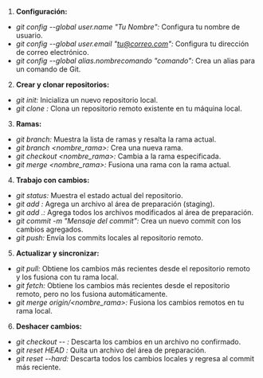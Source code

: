 
1. **Configuración:**

  - *git config --global user.name "Tu Nombre":* Configura tu nombre de usuario.
  - *git config --global user.email "tu@correo.com":* Configura tu dirección de correo electrónico.
  - *git config --global alias.nombrecomando "comando":* Crea un alias para un     comando de Git.
  
2. **Crear y clonar repositorios:**

  - *git init:* Inicializa un nuevo repositorio local.
  - *git clone <url>:* Clona un repositorio remoto existente en tu máquina local.

3. **Ramas:**

  - *git branch:* Muestra la lista de ramas y resalta la rama actual.
  - *git branch <nombre_rama>:* Crea una nueva rama.
  - *git checkout <nombre_rama>:* Cambia a la rama especificada.
  - *git merge <nombre_rama>:* Fusiona una rama con la rama actual.

4. **Trabajo con cambios:**

  - *git status:* Muestra el estado actual del repositorio.
  - *git add <archivo>:* Agrega un archivo al área de preparación (staging).
  - *git add .:* Agrega todos los archivos modificados al área de preparación.
  - *git commit -m "Mensaje del commit":* Crea un nuevo commit con los cambios agregados.
  - *git push:* Envía los commits locales al repositorio remoto.

5. **Actualizar y sincronizar:**

  - *git pull:* Obtiene los cambios más recientes desde el repositorio remoto y los fusiona con tu rama local.
  - *git fetch:* Obtiene los cambios más recientes desde el repositorio remoto, pero no los fusiona automáticamente.
  - *git merge origin/<nombre_rama>:* Fusiona los cambios remotos en tu rama local.

6. **Deshacer cambios:**

  - *git checkout -- <archivo>:* Descarta los cambios en un archivo no confirmado.
  - *git reset HEAD <archivo>:* Quita un archivo del área de preparación.
  - *git reset --hard:* Descarta todos los cambios locales y regresa al commit   más reciente.
